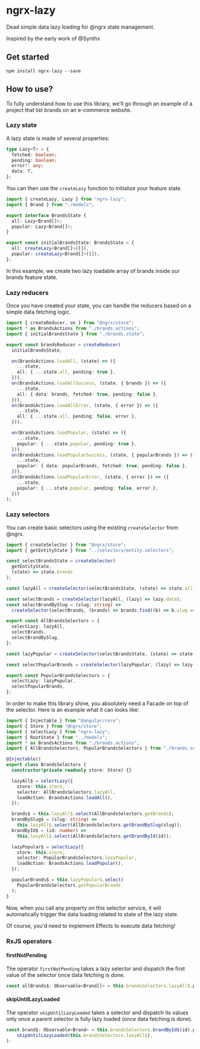 # ngrx-lazy

Dead simple data lazy loading for @ngrx state management.

Inspired by the early work of @Synthx

## Get started

```
npm install ngrx-lazy --save
```

## How to use?

To fully understand how to use this library, we'll go through an example of a project that list brands on an e-commerce website.

### Lazy state

A lazy state is made of several properties:

```ts
type Lazy<T> = {
  fetched: boolean;
  pending: boolean;
  error?: any;
  data: T;
};
```

You can then use the `createLazy` function to initialize your feature state.

```ts
import { createLazy, Lazy } from "ngrx-lazy";
import { Brand } from "./models";

export interface BrandsState {
  all: Lazy<Brand[]>;
  popular: Lazy<Brand[]>;
}

export const initialBrandsState: BrandsState = {
  all: createLazy<Brand[]>([]),
  popular: createLazy<Brand[]>([]),
};
```

In this example, we create two lazy loadable array of brands inside our brands feature state.

### Lazy reducers

Once you have created your state, you can handle the reducers based on a simple data fetching logic.

```ts
import { createReducer, on } from "@ngrx/store";
import * as BrandsActions from "./brands.actions";
import { initialBrandsState } from "./brands.state";

export const brandsReducer = createReducer(
  initialBrandsState,

  on(BrandsActions.loadAll, (state) => ({
    ...state,
    all: { ...state.all, pending: true },
  })),
  on(BrandsActions.loadAllSuccess, (state, { brands }) => ({
    ...state,
    all: { data: brands, fetched: true, pending: false },
  })),
  on(BrandsActions.loadAllError, (state, { error }) => ({
    ...state,
    all: { ...state.all, pending: false, error },
  })),

  on(BrandsActions.loadPopular, (state) => ({
    ...state,
    popular: { ...state.popular, pending: true },
  })),
  on(BrandsActions.loadPopularSuccess, (state, { popularBrands }) => ({
    ...state,
    popular: { data: popularBrands, fetched: true, pending: false },
  })),
  on(BrandsActions.loadPopularError, (state, { error }) => ({
    ...state,
    popular: { ...state.popular, pending: false, error },
  }))
);
```

### Lazy selectors

You can create basic selectors using the existing `createSelector` from @ngrx.

```ts
import { createSelector } from "@ngrx/store";
import { getEntityState } from "../selectors/entity.selectors";

const selectBrandsState = createSelector(
  getEntityState,
  (state) => state.brands
);

const lazyAll = createSelector(selectBrandsState, (state) => state.all);

const selectBrands = createSelector(lazyAll, (lazy) => lazy.data);
const selectBrandBySlug = (slug: string) =>
  createSelector(selectBrands, (brands) => brands.find((b) => b.slug === slug));

export const AllBrandsSelectors = {
  selectLazy: lazyAll,
  selectBrands,
  selectBrandBySlug,
};

const lazyPopular = createSelector(selectBrandsState, (state) => state.popular);

const selectPopularBrands = createSelector(lazyPopular, (lazy) => lazy.data);

export const PopularBrandsSelectors = {
  selectLazy: lazyPopular,
  selectPopularBrands,
};
```

In order to make this library shine, you absolutely need a Facade on top of the selector. Here is an example what it can looks like:

```ts
import { Injectable } from "@angular/core";
import { Store } from "@ngrx/store";
import { selectLazy } from "ngrx-lazy";
import { RootState } from "../models";
import * as BrandsActions from "./brands.actions";
import { AllBrandsSelectors, PopularBrandsSelectors } from "./brands.selectors";

@Injectable()
export class BrandsSelectors {
  constructor(private readonly store: Store) {}

  lazyAll$ = selectLazy({
    store: this.store,
    selector: AllBrandsSelectors.lazyAll,
    loadAction: BrandsActions.loadAll(),
  });

  brands$ = this.lazyAll$.select(AllBrandsSelectors.getBrands);
  brandBySlug$ = (slug: string) =>
    this.lazyAll$.select(AllBrandsSelectors.getBrandBySlug(slug));
  brandById$ = (id: number) =>
    this.lazyAll$.select(AllBrandsSelectors.getBrandById(id));

  lazyPopular$ = selectLazy({
    store: this.store,
    selector: PopularBrandsSelectors.lazyPopular,
    loadAction: BrandsActions.loadPopular(),
  });

  popularBrands$ = this.lazyPopular$.select(
    PopularBrandsSelectors.getPopularBrands
  );
}
```

Now, when you call any property on this selector service, it will automatically trigger the data loading related to state of the lazy state.

Of course, you'd need to implement Effects to execute data fetching!

### RxJS operators

#### firstNotPending

The operator `firstNotPending` takes a lazy selector and dispatch the first value of the selector once data fetching is done.

```ts
const allBrands$: Observable<Brand[]> = this.brandsSelectors.lazyAll$.pipe(firstNotPending()):
```

#### skipUntilLazyLoaded

The operator `skipUntilLazyLoaded` takes a selector and dispatch its values only once a parent selector is fully lazy loaded (once data fetching is done).

```ts
const brand$: Observable<Brand> = this.brandsSelectors.brandById$(id).pipe(
    skipUntilLazyLoaded(this.brandsSelectors.lazyAll$),
):
```
